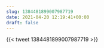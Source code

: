 ```yaml
---
slug: 1384481899007987719
date: 2021-04-20 12:19:41+00:00
draft: false
---
```


{{< tweet 1384481899007987719 >}}
